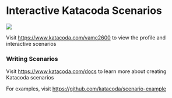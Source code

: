 # Interactive Katacoda Scenarios

[![](http://shields.katacoda.com/katacoda/vamc2600/count.svg)](https://www.katacoda.com/vamc2600 "Get your profile on Katacoda.com")

Visit https://www.katacoda.com/vamc2600 to view the profile and interactive scenarios

### Writing Scenarios
Visit https://www.katacoda.com/docs to learn more about creating Katacoda scenarios

For examples, visit https://github.com/katacoda/scenario-example
